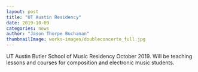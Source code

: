 ```yaml
---
layout: post
title: "UT Austin Residency"
date: 2019-10-09
categories: news
author: "Jason Thorpe Buchanan"
thumbnailImage: works-images/doubleconcerto_full.jpg
---
```


UT Austin Butler School of Music Residency October 2019. Will be teaching lessons and courses for composition and electronic music students.
